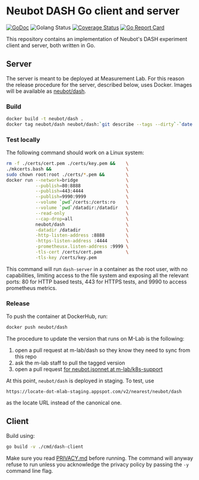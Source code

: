 # Neubot DASH Go client and server

[![GoDoc](https://godoc.org/github.com/neubot/dash?status.svg)](https://godoc.org/github.com/neubot/dash) ![Golang Status](https://github.com/neubot/dash/workflows/golang/badge.svg) [![Coverage Status](https://coveralls.io/repos/github/neubot/dash/badge.svg?branch=master)](https://coveralls.io/github/neubot/dash?branch=master) [![Go Report Card](https://goreportcard.com/badge/github.com/neubot/dash)](https://goreportcard.com/report/github.com/neubot/dash)

This repository contains an implementation of Neubot's DASH experiment
client and server, both written in Go.

## Server

The server is meant to be deployed at Measurement Lab. For this reason the
release procedure for the server, described below, uses Docker. Images will
be available as [neubot/dash](https://hub.docker.com/r/neubot/dash).

### Build

```bash
docker build -t neubot/dash .
docker tag neubot/dash neubot/dash:`git describe --tags --dirty`-`date -u +%Y%m%d%H%M%S`
```

### Test locally

The following command should work on a Linux system:

```bash
rm -f ./certs/cert.pem ./certs/key.pem &&    \
./mkcerts.bash &&                            \
sudo chown root:root ./certs/*.pem &&        \
docker run --network=bridge                  \
           --publish=80:8888                 \
           --publish=443:4444                \
           --publish=9990:9999               \
           --volume `pwd`/certs:/certs:ro    \
           --volume `pwd`/datadir:/datadir   \
           --read-only                       \
           --cap-drop=all                    \
           neubot/dash                       \
           -datadir /datadir                 \
           -http-listen-address :8888        \
           -https-listen-address :4444       \
           -prometheusx.listen-address :9999 \
           -tls-cert /certs/cert.pem         \
           -tls-key /certs/key.pem
```

This command will run `dash-server` in a container as the root user, with
no capabilities, limiting access to the file system and exposing all the
relevant ports: 80 for HTTP based tests, 443 for HTTPS tests, and 9990 to
access prometheus metrics.

### Release

To push the container at DockerHub, run:

```bash
docker push neubot/dash
```

The procedure to update the version that runs on M-Lab is the following:

1. open a pull request at m-lab/dash so they know they need to sync from this repo
2. ask the m-lab staff to pull the tagged version
3. open a pull request [for neubot.jsonnet at m-lab/k8s-support](https://github.com/m-lab/k8s-support/blob/master/k8s/daemonsets/experiments/neubot.jsonnet#L17)

At this point, `neubot/dash` is deployed in staging. To test, use

```
https://locate-dot-mlab-staging.appspot.com/v2/nearest/neubot/dash
```

as the locate URL instead of the canonical one.

## Client

Build using:

```bash
go build -v ./cmd/dash-client
```

Make sure you read [PRIVACY.md](PRIVACY.md) before running. The command
will anyway refuse to run unless you acknowledge the privacy policy by
passing the `-y` command line flag.
